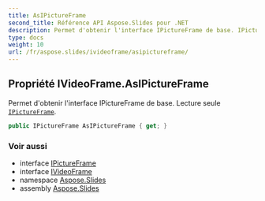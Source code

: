 ```yaml
---
title: AsIPictureFrame
second_title: Référence API Aspose.Slides pour .NET
description: Permet d'obtenir l'interface IPictureFrame de base. IPictureFrame en lecture seule aspose.slides/ipictureframe.
type: docs
weight: 10
url: /fr/aspose.slides/ivideoframe/asipictureframe/
---
```


## Propriété IVideoFrame.AsIPictureFrame

Permet d'obtenir l'interface IPictureFrame de base. Lecture seule [`IPictureFrame`](../../ipictureframe).

```csharp
public IPictureFrame AsIPictureFrame { get; }
```

### Voir aussi

* interface [IPictureFrame](../../ipictureframe)
* interface [IVideoFrame](../../ivideoframe)
* namespace [Aspose.Slides](../../ivideoframe)
* assembly [Aspose.Slides](../../../)

<!-- NE PAS ÉDITER : généré par xmldocmd pour Aspose.Slides.dll -->